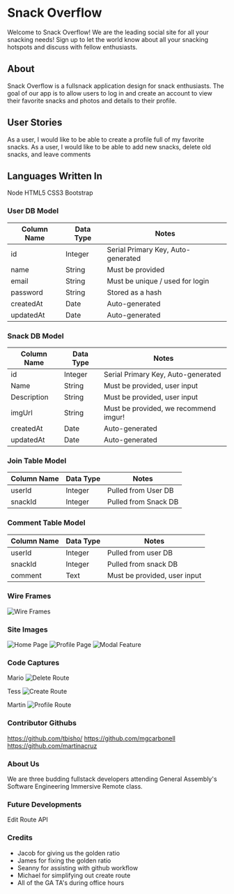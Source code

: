 # Snack Overflow
Welcome to Snack Overflow! We are the leading social site for all your snacking needs! Sign up to let the world know about all your snacking hotspots and discuss with fellow enthusiasts.

## About 

Snack Overflow is a fullsnack application design for snack enthusiasts. The goal of our app is to allow users to log in and create an account to view their favorite snacks and photos and details to their profile.


## User Stories
As a user, I would like to be able to create a profile full of my favorite snacks.
As a user, I would like to be able to add new snacks, delete old snacks, and leave comments

## Languages Written In
Node
HTML5
CSS3
Bootstrap


### User DB Model

| Column Name | Data Type | Notes |
| --------------- | ------------- | ------------------------------ |
| id | Integer | Serial Primary Key, Auto-generated |
| name | String | Must be provided |
| email | String | Must be unique / used for login |
| password | String | Stored as a hash |
| createdAt | Date | Auto-generated |
| updatedAt | Date | Auto-generated |

### Snack DB Model

Column Name | Data Type | Notes |
|---------------------|-------------------|--------------------------|
| id  | Integer | Serial Primary Key, Auto-generated |
| Name | String | Must be provided, user input |
| Description | String | Must be provided, user input |
| imgUrl | String | Must be provided, we recommend imgur! |
| createdAt | Date | Auto-generated |
| updatedAt | Date | Auto-generated |



### Join Table Model

Column Name | Data Type | Notes |
| ---------------- | ------------- | -------------- |
| userId | Integer | Pulled from User DB |
| snackId | Integer | Pulled from Snack DB |

### Comment Table Model 

Column Name | Data Type | Notes |
|------------------ | ----------------- | -------------------|
| userId | Integer | Pulled from user DB |
| snackId | Integer | Pulled from snack DB |
| comment | Text | Must be provided, user input |


### Wire Frames
![Wire Frames](./public/images/wireframe.png)

### Site Images
![Home Page](./public/images/homepage.png)
![Profile Page](./public/images/profile.png)
![Modal Feature](./public/images/modal.png)

### Code Captures
Mario 
![Delete Route](./public/images/delete.png)

Tess
![Create Route](./public/images/create.png)

Martin
![Profile Route](./public/images/get.png)

### Contributor Githubs

https://github.com/tbisho/
https://github.com/mgcarbonell
https://github.com/martinacruz

### About Us

We are three budding fullstack developers attending General Assembly's Software Engineering Immersive Remote class.  

### Future Developments

Edit Route
API 

### Credits

* Jacob for giving us the golden ratio 
* James for fixing the golden ratio
* Seanny for assisting with github workflow
* Michael for simplifying out create route
* All of the GA TA's during office hours 
